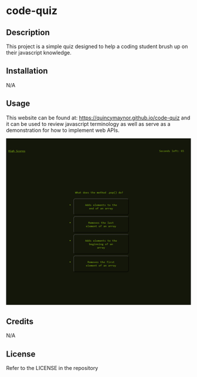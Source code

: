 # code-quiz

## Description

This project is a simple quiz designed to help a coding student brush up on their javascript knowledge. 

## Installation

N/A

## Usage

This website can be found at: https://quincymaynor.github.io/code-quiz
and it can be used to review javascript terminology as well as serve as a demonstration for how to implement web APIs.

![Screenshot of the Portfolio](/assets/images/Code-Quiz-Screenshot.png)

## Credits

N/A

## License

Refer to the LICENSE in the repository